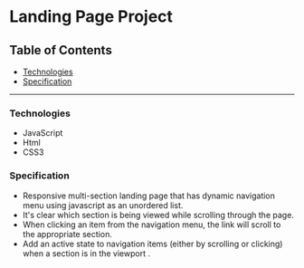 # **Landing Page Project**
## Table of Contents

* [Technologies](#Technologies)
* [Specification](#Specification)
---
### Technologies
* JavaScript
* Html
* CSS3
### Specification
* Responsive multi-section landing page that has dynamic navigation menu using javascript as an unordered list.
* It's clear which section is being viewed while scrolling through the page.
* When clicking an item from the navigation menu, the link will scroll to the appropriate section.
* Add an active state to navigation items (either by scrolling or clicking) when a section is in the viewport .
